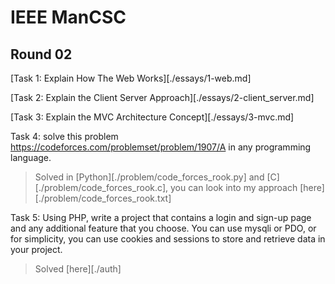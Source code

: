 # IEEE ManCSC

## Round 02
[Task 1: Explain How The Web Works][./essays/1-web.md]

[Task 2: Explain the Client Server Approach][./essays/2-client_server.md]

[Task 3: Explain the MVC Architecture Concept][./essays/3-mvc.md]

Task 4: solve this problem https://codeforces.com/problemset/problem/1907/A in any programming language.
> Solved in [Python][./problem/code_forces_rook.py] and [C][./problem/code_forces_rook.c],
you can look into my approach [here][./problem/code_forces_rook.txt]

Task 5:
Using PHP, write a project that contains a login and sign-up page and any additional feature that you choose.
You can use mysqli or PDO, or for simplicity, you can use cookies and sessions to store and retrieve data in your project.
> Solved [here][./auth]
